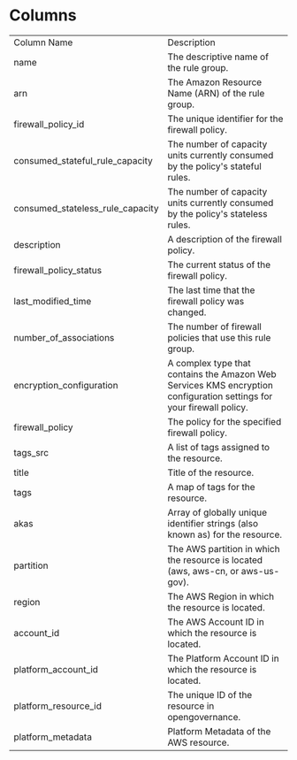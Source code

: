 # Columns  

<table>
	<tr><td>Column Name</td><td>Description</td></tr>
	<tr><td>name</td><td>The descriptive name of the rule group.</td></tr>
	<tr><td>arn</td><td>The Amazon Resource Name (ARN) of the rule group.</td></tr>
	<tr><td>firewall_policy_id</td><td>The unique identifier for the firewall policy.</td></tr>
	<tr><td>consumed_stateful_rule_capacity</td><td>The number of capacity units currently consumed by the policy&#39;s stateful rules.</td></tr>
	<tr><td>consumed_stateless_rule_capacity</td><td>The number of capacity units currently consumed by the policy&#39;s stateless rules.</td></tr>
	<tr><td>description</td><td>A description of the firewall policy.</td></tr>
	<tr><td>firewall_policy_status</td><td>The current status of the firewall policy.</td></tr>
	<tr><td>last_modified_time</td><td>The last time that the firewall policy was changed.</td></tr>
	<tr><td>number_of_associations</td><td>The number of firewall policies that use this rule group.</td></tr>
	<tr><td>encryption_configuration</td><td>A complex type that contains the Amazon Web Services KMS encryption configuration settings for your firewall policy.</td></tr>
	<tr><td>firewall_policy</td><td>The policy for the specified firewall policy.</td></tr>
	<tr><td>tags_src</td><td>A list of tags assigned to the resource.</td></tr>
	<tr><td>title</td><td>Title of the resource.</td></tr>
	<tr><td>tags</td><td>A map of tags for the resource.</td></tr>
	<tr><td>akas</td><td>Array of globally unique identifier strings (also known as) for the resource.</td></tr>
	<tr><td>partition</td><td>The AWS partition in which the resource is located (aws, aws-cn, or aws-us-gov).</td></tr>
	<tr><td>region</td><td>The AWS Region in which the resource is located.</td></tr>
	<tr><td>account_id</td><td>The AWS Account ID in which the resource is located.</td></tr>
	<tr><td>platform_account_id</td><td>The Platform Account ID in which the resource is located.</td></tr>
	<tr><td>platform_resource_id</td><td>The unique ID of the resource in opengovernance.</td></tr>
	<tr><td>platform_metadata</td><td>Platform Metadata of the AWS resource.</td></tr>
</table>